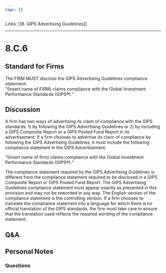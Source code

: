 ```yaml
---
tags: []
---
```

Links: [[8. GIPS Advertising Guidelines]]
___
# 8.C.6
## Standard for Firms
The FIRM MUST disclose the GIPS Advertising Guidelines compliance statement:  
“(Insert name of FIRM) claims compliance with the Global Investment Performance Standards (GIPS®).”
## Discussion
A firm has two ways of advertising its claim of compliance with the GIPS standards: 1) by following the GIPS Advertising Guidelines or 2) by including a GIPS Composite Report or a GIPS Pooled Fund Report in its advertisement. If a firm chooses to advertise its claim of compliance by following the GIPS Advertising Guidelines, it must include the following compliance statement in the GIPS Advertisement:

“(Insert name of firm) claims compliance with the Global Investment Performance Standards (GIPS®).”

The compliance statement required by the GIPS Advertising Guidelines is different from the compliance statement required to be disclosed in a GIPS Composite Report or GIPS Pooled Fund Report. The GIPS Advertising Guidelines compliance statement must appear exactly as presented in this provision and may not be reworded in any way. The English version of the compliance statement is the controlling version. If a firm chooses to translate the compliance statement into a language for which there is no official translation of the GIPS standards, the firm must take care to ensure that the translation used reflects the required wording of the compliance statement.
## Q&A

## Personal Notes

### Questions